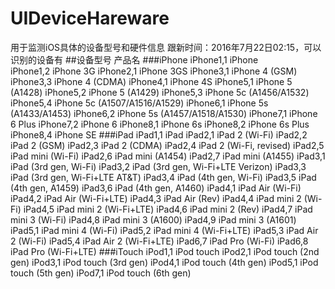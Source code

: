 # UIDeviceHareware
用于监测iOS具体的设备型号和硬件信息
跟新时间：2016年7月22日02:15，可以识别的设备有
##设备型号	              产品名
###iPhone
iPhone1,1	            iPhone <br/>
iPhone1,2	            iPhone 3G
iPhone2,1	            iPhone 3GS
iPhone3,1	            iPhone 4 (GSM)
iPhone3,3	            iPhone 4 (CDMA)
iPhone4,1	            iPhone 4S
iPhone5,1	            iPhone 5 (A1428)
iPhone5,2	            iPhone 5 (A1429)
iPhone5,3	            iPhone 5c (A1456/A1532)
iPhone5,4	            iPhone 5c (A1507/A1516/A1529)
iPhone6,1	            iPhone 5s (A1433/A1453)
iPhone6,2	            iPhone 5s (A1457/A1518/A1530)
iPhone7,1	            iPhone 6 Plus
iPhone7,2	            iPhone 6
iPhone8,1	            iPhone 6s
iPhone8,2	            iPhone 6s Plus
iPhone8,4	            iPhone SE
###iPad
iPad1,1	              iPad
iPad2,1	              iPad 2 (Wi-Fi)
iPad2,2	              iPad 2 (GSM)
iPad2,3	              iPad 2 (CDMA)
iPad2,4	              iPad 2 (Wi-Fi, revised)
iPad2,5	              iPad mini (Wi-Fi)
iPad2,6	              iPad mini (A1454)
iPad2,7	              iPad mini (A1455)
iPad3,1	              iPad (3rd gen, Wi-Fi)
iPad3,2	              iPad (3rd gen, Wi-Fi+LTE Verizon)
iPad3,3	              iPad (3rd gen, Wi-Fi+LTE AT&T)
iPad3,4	              iPad (4th gen, Wi-Fi)
iPad3,5	              iPad (4th gen, A1459)
iPad3,6	              iPad (4th gen, A1460)
iPad4,1	              iPad Air (Wi-Fi)
iPad4,2	              iPad Air (Wi-Fi+LTE)
iPad4,3	              iPad Air (Rev)
iPad4,4	              iPad mini 2 (Wi-Fi)
iPad4,5	              iPad mini 2 (Wi-Fi+LTE)
iPad4,6	              iPad mini 2 (Rev)
iPad4,7	              iPad mini 3 (Wi-Fi)
iPad4,8	              iPad mini 3 (A1600)
iPad4,9	              iPad mini 3 (A1601)
iPad5,1	              iPad mini 4 (Wi-Fi)
iPad5,2	              iPad mini 4 (Wi-Fi+LTE)
iPad5,3	              iPad Air 2 (Wi-Fi)
iPad5,4	              iPad Air 2 (Wi-Fi+LTE)
iPad6,7	              iPad Pro (Wi-Fi)
iPad6,8	              iPad Pro (Wi-Fi+LTE)
###iTouch
iPod1,1	              iPod touch
iPod2,1	              iPod touch (2nd gen)
iPod3,1	              iPod touch (3rd gen)
iPod4,1	              iPod touch (4th gen)
iPod5,1	              iPod touch (5th gen)
iPod7,1	              iPod touch (6th gen)
